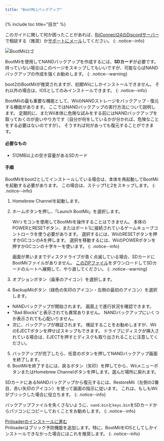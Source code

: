 ```yaml
---
title: "BootMiiバックアップ"
---
```


{% include toc title="目次" %}

このガイドに関して何か困ったことがあれば、[RiiConnect24のDiscordサーバー](https://discord.gg/rc24)で相談する（推奨）か[サポートにメール](mailto:support@riiconnect24.net)してください。
{: .notice--info}

![BootMiiロゴ](/images/bootmii.png)

BootMiiを使用してNANDバックアップを作成するには、**SDカード**が必要です。 持っていない場合はこのページをスキップしてもいいですが、可能ならばNANDバックアップの作成を強くお勧めします。
{: .notice--warning}

boot2のBootMiiが推奨されますが、初期Wiiにしかインストールできません。 それ以外の場合は、IOSとしてのみインストールできます。
{: .notice--info}

BootMiiの最も重要な機能として、WiiのNANDストレージをバックアップ・復元する機能があります。 ここではNANDバックアップの実行方法について説明します。 定期的に、またWii本体に危険な試みをする前にはNANDバックアップを取っておくのが良いやり方です（自分が何をしているかが分かれば、危険なことをする必要はないのですが）。 そうすれば何があっても復元することができます。

#### 必要なもの
* 512MB以上の空き容量があるSDカード

#### 手順
BootMiiをboot2としてインストールしている場合は、本体を再起動してBootMiiを起動する必要があります。 この場合は、ステップ1と2をスキップします。
{: .notice--info}
1. Homebrew Channelを起動します。
2. ホームボタンを押し、「Launch BootMii」を選択します。

    Wiiリモコンを使用してBootMiiを操作することはできません。 本体のPOWERとRESETボタン、またはポート1に接続されているゲームキューブコントローラを使う必要があります。 選択するには、WiiのRESETボタンを押すかGCコンのAを押します。 選択を移動するには、WiiのPOWERボタンを押すかGCコンの十字キーを使います。
    {: .notice--info}


    画面が黒いままでディスクドライブが青く点滅している場合、SDカードにBootMiiファイルがありません。 [このZIPファイル](https://static.hackmii.com/bootmii_sd_files.zip)をダウンロードしてSDカードのルートへ展開して、やり直してください。
    {: .notice--warning}

3. オプションボタン（歯車のアイコン）を選択します。
4. BackupMiiボタン（緑色の矢印のアイコン・左側の最初のアイコン）を選択します。
- NANDバックアップが開始されます。 画面上で進行状況を確認できます。
- "Bad Blocks"と表示されても異常ありません。 NANDバックアップにいくつか表示されても心配いりません。
- 次に、バックアップが検証されます。 検証することをお勧めしますが、WiiのEJECTボタンを押せばスキップもできます。 ドライブにディスクが挿入されている場合は、EJECTを押すとディスクも取り出されることに注意してください。
5. バックアップが完了したら、任意のボタンを押してNANDバックアップ画面を終了します。
6. BootMiiを終了するには、戻るボタン（矢印）を押してから、WiiメニューボタンまたはHomebrew Channelボタンを押します。選んだ場所に戻れます。

SDカードにあるNANDバックアップから復元するには、RestoreMii（左側の2番目、赤い矢印のアイコン）を使って画面の指示に従います。 これは、もしもWiiがブリックした場合に役立ちます。
{: .notice--info}

バックアップファイルを失くさないように、`nand.bin`と`keys.bin`をSDカードからパソコンにコピーしておくことをお勧めします。
{: .notice--info}

[Priiloaderのインストールに進む](priiloader)<br>Priiloaderはブリック予防機能を追加します。特に、BootMiiをIOSとしてしかインストールできなかった場合にはこれを推奨します。
{: .notice--info}
